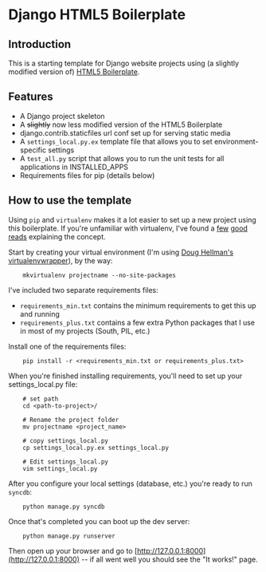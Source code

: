 # Django HTML5 Boilerplate

## Introduction

This is a starting template for Django website projects using (a slightly modified version of)
[HTML5 Boilerplate](http://html5boilerplate.com).



## Features

* A Django project skeleton
* A <span style="text-decoration: line-through">slightly</span> now less modified version of the HTML5 Boilerplate
* django.contrib.staticfiles url conf set up for serving static media
* A `settings_local.py.ex` template file that allows you to set environment-specific settings
* A `test_all.py` script that allows you to run the unit tests for all applications in INSTALLED_APPS
* Requirements files for pip (details below)


## How to use the template

Using `pip` and `virtualenv` makes it a lot easier to set up a new project using this boilerplate. If you're unfamiliar with virtualenv, I've found a [few](http://jmoiron.net/blog/deploying-django-mod-wsgi-virtualenv/) [good](http://www.clemesha.org/blog/modern-python-hacker-tools-virtualenv-fabric-pip) [reads](http://mathematism.com/2009/07/30/presentation-pip-and-virtualenv/) explaining the concept.

Start by creating your virtual environment (I'm using [Doug Hellman's virtualenvwrapper](http://www.doughellmann.com/projects/virtualenvwrapper/)), by the way:

        mkvirtualenv projectname --no-site-packages

I've included two separate requirements files: 

* `requirements_min.txt` contains the minimum requirements to get this up and running
* `requirements_plus.txt` contains a few extra Python packages that I use in most of my projects (South, PIL, etc.)


Install one of the requirements files:

        pip install -r <requirements_min.txt or requirements_plus.txt>


When you're finished installing requirements, you'll need to set up your settings\_local.py file:

        # set path
        cd <path-to-project>/
        
        # Rename the project folder 
        mv projectname <project_name>
        
        # copy settings_local.py
        cp settings_local.py.ex settings_local.py
        
        # Edit settings_local.py
        vim settings_local.py
        

After you configure your local settings (database, etc.) you're ready to run `syncdb`:

        python manage.py syncdb

Once that's completed you can boot up the dev server:

        python manage.py runserver

Then open up your browser and go to [http://127.0.0.1:8000](http://127.0.0.1:8000) -- if all went well you should see the "It works!" page.


